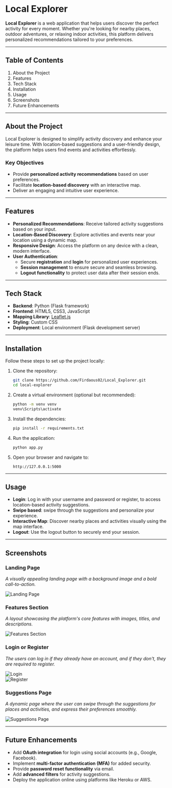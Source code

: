 
# Local Explorer

**Local Explorer** is a web application that helps users discover the perfect activity for every moment. 
Whether you're looking for nearby places, outdoor adventures, or relaxing indoor activities, 
this platform delivers personalized recommendations tailored to your preferences.

---

## Table of Contents
1. About the Project  
2. Features  
3. Tech Stack  
4. Installation  
5. Usage  
6. Screenshots  
7. Future Enhancements  

---

## About the Project

Local Explorer is designed to simplify activity discovery and enhance your leisure time. 
With location-based suggestions and a user-friendly design, the platform helps users find events and activities effortlessly.

### Key Objectives
- Provide **personalized activity recommendations** based on user preferences.
- Facilitate **location-based discovery** with an interactive map.
- Deliver an engaging and intuitive user experience.

---

## Features
- **Personalized Recommendations**: Receive tailored activity suggestions based on your input.
- **Location-Based Discovery**: Explore activities and events near your location using a dynamic map.
- **Responsive Design**: Access the platform on any device with a clean, modern interface.
- **User Authentication**:  
  - Secure **registration** and **login** for personalized user experiences.
  - **Session management** to ensure secure and seamless browsing.
  - **Logout functionality** to protect user data after their session ends.

---

## Tech Stack
- **Backend**: Python (Flask framework)  
- **Frontend**: HTML5, CSS3, JavaScript  
- **Mapping Library**: [Leaflet.js](https://leafletjs.com/)  
- **Styling**: Custom CSS
- **Deployment**: Local environment (Flask development server)

---

## Installation

Follow these steps to set up the project locally:

1. Clone the repository:
   ```bash
   git clone https://github.com/Firdaous02/Local_Explorer.git
   cd local-explorer
   ```

2. Create a virtual environment (optional but recommended):
   ```bash
   python -m venv venv
   venv\Scripts\activate
   ```

3. Install the dependencies:
   ```bash
   pip install -r requirements.txt
   ```

4. Run the application:
   ```bash
   python app.py
   ```

7. Open your browser and navigate to:
   ```
   http://127.0.0.1:5000
   ```

---

## Usage

- **Login**: Log in with your username and password or register, to access location-based activity suggestions.
- **Swipe based**: swipe through the suggestions and personalize your experience.  
- **Interactive Map**: Discover nearby places and activities visually using the map interface.  
- **Logout**: Use the logout button to securely end your session.

---

## Screenshots

### Landing Page
_A visually appealing landing page with a background image and a bold call-to-action._

![Landing Page](https://via.placeholder.com/800x400)  

### Features Section
_A layout showcasing the platform's core features with images, titles, and descriptions._

![Features Section](https://via.placeholder.com/800x400)  

### Login or Register
_The users can log in if they already have an account, and if they don't, they are required to register._

![Login](https://via.placeholder.com/800x400)  
![Register](https://via.placeholder.com/800x400)  

### Suggestions Page
_A dynamic page where the user can swipe through the suggestions for places and activities, and express their preferences smoothly._

![Suggestions Page](https://via.placeholder.com/800x400)  

---

## Future Enhancements

- Add **OAuth integration** for login using social accounts (e.g., Google, Facebook).  
- Implement **multi-factor authentication (MFA)** for added security.  
- Provide **password reset functionality** via email.  
- Add **advanced filters** for activity suggestions.  
- Deploy the application online using platforms like Heroku or AWS.


